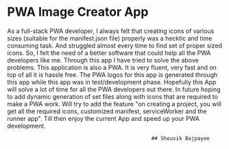 # PWA Image Creator App

As a full-stack PWA developer, I always felt that creating icons of
various sizes (suitable for the manifest.json file) properly was a hecktic
and time consuming task. And struggled almost every time to find set of
proper sized icons. So, I felt the need of a better software that could
help all the PWA developers like me.
Through this app I have tried to solve the above problems. This
application is also a PWA. It is very fluent, very fast and on top of all
it is hassle free. The PWA logos for this app is generated through this
app while this app was in test/development phase.
Hopefully this App will solve a lot of time for all the PWA developers out
there. In future hoping to add dynamic generation of set files along with
icons that are required to make a PWA work. Will try to add the feature
"on creating a project, you will get all the required icons, customized
manifest, serviceWorker and the runner app".
Till then enjoy the current App and speed up your PWA development.

                                                   ## Shouvik Bajpayee
